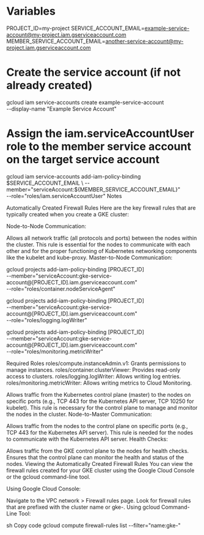 # Variables
PROJECT_ID=my-project
SERVICE_ACCOUNT_EMAIL=example-service-account@my-project.iam.gserviceaccount.com
MEMBER_SERVICE_ACCOUNT_EMAIL=another-service-account@my-project.iam.gserviceaccount.com

# Create the service account (if not already created)
gcloud iam service-accounts create example-service-account \
    --display-name "Example Service Account"

# Assign the iam.serviceAccountUser role to the member service account on the target service account
gcloud iam service-accounts add-iam-policy-binding $SERVICE_ACCOUNT_EMAIL \
    --member="serviceAccount:${MEMBER_SERVICE_ACCOUNT_EMAIL}" \
    --role="roles/iam.serviceAccountUser"
Notes 


Automatically Created Firewall Rules
Here are the key firewall rules that are typically created when you create a GKE cluster:

Node-to-Node Communication:

Allows all network traffic (all protocols and ports) between the nodes within the cluster.
This rule is essential for the nodes to communicate with each other and for the proper functioning of Kubernetes networking components like the kubelet and kube-proxy.
Master-to-Node Communication:


gcloud projects add-iam-policy-binding [PROJECT_ID] \
    --member="serviceAccount:gke-service-account@[PROJECT_ID].iam.gserviceaccount.com" \
    --role="roles/container.nodeServiceAgent"

gcloud projects add-iam-policy-binding [PROJECT_ID] \
    --member="serviceAccount:gke-service-account@[PROJECT_ID].iam.gserviceaccount.com" \
    --role="roles/logging.logWriter"

gcloud projects add-iam-policy-binding [PROJECT_ID] \
    --member="serviceAccount:gke-service-account@[PROJECT_ID].iam.gserviceaccount.com" \
    --role="roles/monitoring.metricWriter"

Required Roles
roles/compute.instanceAdmin.v1: Grants permissions to manage instances.
roles/container.clusterViewer: Provides read-only access to clusters.
roles/logging.logWriter: Allows writing log entries.
roles/monitoring.metricWriter: Allows writing metrics to Cloud Monitoring.


Allows traffic from the Kubernetes control plane (master) to the nodes on specific ports (e.g., TCP 443 for the Kubernetes API server, TCP 10250 for kubelet).
This rule is necessary for the control plane to manage and monitor the nodes in the cluster.
Node-to-Master Communication:

Allows traffic from the nodes to the control plane on specific ports (e.g., TCP 443 for the Kubernetes API server).
This rule is needed for the nodes to communicate with the Kubernetes API server.
Health Checks:

Allows traffic from the GKE control plane to the nodes for health checks.
Ensures that the control plane can monitor the health and status of the nodes.
Viewing the Automatically Created Firewall Rules
You can view the firewall rules created for your GKE cluster using the Google Cloud Console or the gcloud command-line tool.

Using Google Cloud Console:

Navigate to the VPC network > Firewall rules page.
Look for firewall rules that are prefixed with the cluster name or gke-.
Using gcloud Command-Line Tool:

sh
Copy code
gcloud compute firewall-rules list --filter="name:gke-"
